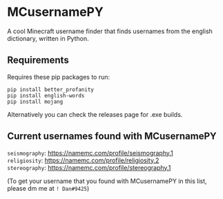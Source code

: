 # MCusernamePY
A cool Minecraft username finder that finds usernames from the english dictionary, written in Python.

## Requirements
Requires these pip packages to run:
```
pip install better_profanity
pip install english-words
pip install mojang
```

Alternatively you can check the releases page for .exe builds.

## Current usernames found with MCusernamePY

`seismography`: https://namemc.com/profile/seismography.1 <br> 
`religiosity`: https://namemc.com/profile/religiosity.2 <br> 
`stereography`: https://namemc.com/profile/stereography.1 <br> 

(To get your username that you found with MCusernamePY in this list, please dm me at `! Dan#9425`)

